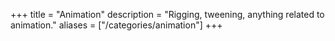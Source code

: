 +++
title = "Animation"
description = "Rigging, tweening, anything related to animation."
aliases = ["/categories/animation"]
+++
